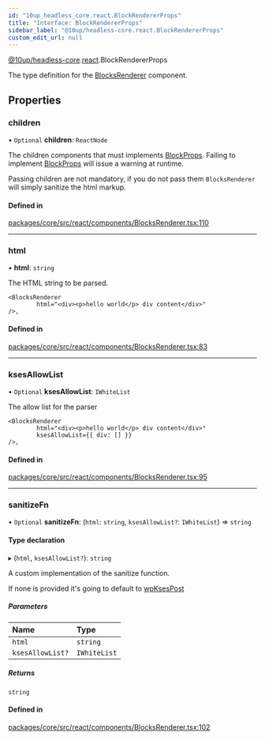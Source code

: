 ```yaml
---
id: "10up_headless_core.react.BlockRendererProps"
title: "Interface: BlockRendererProps"
sidebar_label: "@10up/headless-core.react.BlockRendererProps"
custom_edit_url: null
---
```


[@10up/headless-core](../modules/10up_headless_core.md).[react](../namespaces/10up_headless_core.react.md).BlockRendererProps

The type definition for the [BlocksRenderer](../namespaces/10up_headless_core.react.md#blocksrenderer) component.

## Properties

### children

• `Optional` **children**: `ReactNode`

The children components that must implements [BlockProps](10up_headless_core.react.BlockProps.md). Failing to implement [BlockProps](10up_headless_core.react.BlockProps.md)
will issue a warning at runtime.

Passing children are not mandatory, if you do not pass them `BlocksRenderer` will simply sanitize the html markup.

#### Defined in

[packages/core/src/react/components/BlocksRenderer.tsx:110](https://github.com/10up/headless/blob/d270384/packages/core/src/react/components/BlocksRenderer.tsx#L110)

___

### html

• **html**: `string`

The HTML string to be parsed.

```
<BlocksRenderer
		html="<div><p>hello world</p> div content</div>"
/>,
```

#### Defined in

[packages/core/src/react/components/BlocksRenderer.tsx:83](https://github.com/10up/headless/blob/d270384/packages/core/src/react/components/BlocksRenderer.tsx#L83)

___

### ksesAllowList

• `Optional` **ksesAllowList**: `IWhiteList`

The allow list for the parser

```
<BlocksRenderer
		html="<div><p>hello world</p> div content</div>"
		ksesAllowList={{ div: [] }}
/>,
```

#### Defined in

[packages/core/src/react/components/BlocksRenderer.tsx:95](https://github.com/10up/headless/blob/d270384/packages/core/src/react/components/BlocksRenderer.tsx#L95)

___

### sanitizeFn

• `Optional` **sanitizeFn**: (`html`: `string`, `ksesAllowList?`: `IWhiteList`) => `string`

#### Type declaration

▸ (`html`, `ksesAllowList?`): `string`

A custom implementation of the sanitize function.

If none is provided it's going to default to [wpKsesPost](../modules/10up_headless_core.md#wpksespost)

##### Parameters

| Name | Type |
| :------ | :------ |
| `html` | `string` |
| `ksesAllowList?` | `IWhiteList` |

##### Returns

`string`

#### Defined in

[packages/core/src/react/components/BlocksRenderer.tsx:102](https://github.com/10up/headless/blob/d270384/packages/core/src/react/components/BlocksRenderer.tsx#L102)
